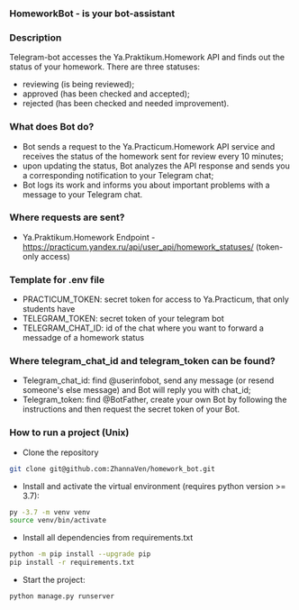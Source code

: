 ### HomeworkBot - is your bot-assistant
### Description
 Telegram-bot accesses the Ya.Praktikum.Homework API and finds out the status of your homework. There are three statuses:
 - reviewing (is being reviewed);
 - approved (has been checked and accepted);
 - rejected (has been checked and needed improvement).
### What does Bot do?
- Bot sends a request to the Ya.Practicum.Homework API service and receives the status of the homework sent for review every 10 minutes;
- upon updating the status, Bot analyzes the API response and sends you a corresponding notification to your Telegram chat;
- Bot logs its work and informs you about important problems with a message to your Telegram chat.
### Where requests are sent?
- Ya.Praktikum.Homework Endpoint - https://practicum.yandex.ru/api/user_api/homework_statuses/ (token-only access)
### Template for .env file
- PRACTICUM_TOKEN: secret token for access to Ya.Practicum, that only students have
- TELEGRAM_TOKEN: secret token of your telegram bot
- TELEGRAM_CHAT_ID: id of the chat where you want to forward a messadge of a homework status
### Where telegram_chat_id and telegram_token can be found?
- Telegram_chat_id: find @userinfobot, send any message (or resend someone's else message) and Bot will reply you with chat_id;
- Telegram_token: find @BotFather, create your own Bot by following the instructions and then request the secret token of your Bot.

### How to run a project (Unix)
- Clone the repository
```bash
git clone git@github.com:ZhannaVen/homework_bot.git
```
- Install and activate the virtual environment (requires python version >= 3.7):
```bash
py -3.7 -m venv venv
source venv/bin/activate
```
- Install all dependencies from requirements.txt
```bash
python -m pip install --upgrade pip
pip install -r requirements.txt
```
- Start the project:
```bash
python manage.py runserver
```

